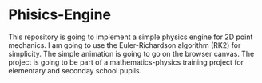 # Phisics-Engine

This repository is going to implement a simple physics engine for 2D point mechanics. I am going to use the Euler-Richardson algorithm (RK2) for simplicity. The simple animation is going to go on the browser canvas. The project is going to be part of a mathematics-physics training project for elementary and seconday school pupils.

